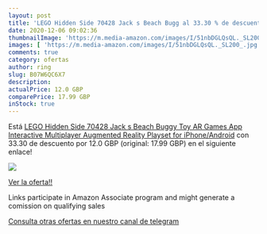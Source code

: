 ```yaml
---
layout: post
title: 'LEGO Hidden Side 70428 Jack s Beach Bugg al 33.30 % de descuento'
date: 2020-12-06 09:02:36
thumbnailImage: 'https://m.media-amazon.com/images/I/51nbDGLQsQL._SL200_.jpg'
images: [ 'https://m.media-amazon.com/images/I/51nbDGLQsQL._SL200_.jpg' ]
comments: true
category: ofertas
author: ring
slug: B07W6QC6X7
description:
actualPrice: 12.0 GBP
comparePrice: 17.99 GBP
inStock: true
---
```


Está [LEGO Hidden Side 70428 Jack s Beach Buggy Toy  AR Games App  Interactive Multiplayer Augmented Reality Playset for iPhone/Android](https://www.amazon.co.uk/dp/B07W6QC6X7/?tag=tolees0a-21) con 33.30 de descuento por 12.0 GBP (original: 17.99 GBP) en el siguiente enlace!

[![](https://m.media-amazon.com/images/I/51nbDGLQsQL._SL200_.jpg)](https://www.amazon.co.uk/dp/B07W6QC6X7/?tag=tolees0a-21)

[Ver la oferta!!](https://www.amazon.co.uk/dp/B07W6QC6X7/?tag=tolees0a-21)

Links participate in Amazon Associate program and might generate a comission on qualifying sales

[Consulta otras ofertas en nuestro canal de telegram](https://t.me/s/ofertas25)
